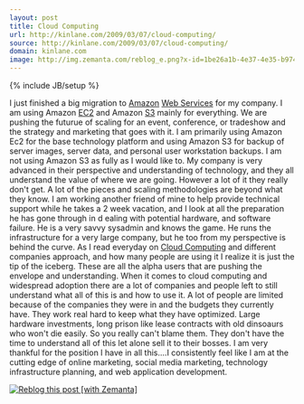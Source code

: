 ```yaml
---
layout: post
title: Cloud Computing
url: http://kinlane.com/2009/03/07/cloud-computing/
source: http://kinlane.com/2009/03/07/cloud-computing/
domain: kinlane.com
image: http://img.zemanta.com/reblog_e.png?x-id=1be26a1b-4e37-4e35-b974-e5fec03d65d2
---
```

{% include JB/setup %}<p>
     I just finished a big migration to <a class="zem_slink"
        title="Amazon"
        rel="homepage"
        href="http://amazon.com/">Amazon</a> <a class="zem_slink"
        title="Web service"
        rel="wikipedia"
        href="http://en.wikipedia.org/wiki/Web_service">Web Services</a> for my company. I am using Amazon <a class="zem_slink"
        title="Amazon EC2"
        rel="homepage"
        href="http://amazon.com">EC2</a> and Amazon <a class="zem_slink"
        title="Amazon S3"
        rel="homepage"
        href="http://aws.amazon.com/s3">S3</a> mainly for everything. We are pushing the futurue of scaling for an event, conference, or tradeshow and the strategy and marketing that goes with it. I am primarily using Amazon Ec2 for the base technology platform and using Amazon S3 for backup of server images, server data, and personal user workstation backups. I am not using Amazon S3 as fully as I would like to. My company is very advanced in their perspective and understanding of technology, and they all understand the value of where we are going. However a lot of it they really don't get. A lot of the pieces and scaling methodologies are beyond what they know. I am working another friend of mine to help provide technical support while he takes a 2 week vacation, and I look at all the preparation he has gone through in d ealing with potential hardware, and software failure. He is a very savvy sysadmin and knows the game. He runs the infrastructure for a very large company, but he too from my perspective is behind the curve. As I read everyday on <a class="zem_slink"
        title="Cloud computing"
        rel="wikipedia"
        href="http://en.wikipedia.org/wiki/Cloud_computing">Cloud Computing</a> and different companies approach, and how many people are using it I realize it is just the tip of the iceberg. These are all the alpha users that are pushing the envelope and understanding. When it comes to cloud computing and widespread adoption there are a lot of companies and people left to still understand what all of this is and how to use it. A lot of people are limited because of the companies they were in and the budgets they currently have. They work real hard to keep what they have optimized. Large hardware investments, long prison like lease contracts with old dinsoaurs who won't die easily. So you really can't blame them. They don't have the time to understand all of this let alone sell it to their bosses. I am very thankful for the position I have in all this....I consistently feel like I am at the cutting edge of online marketing, social media marketing, technology infrastructure planning, and web application development.
</p>

<div class="zemanta-pixie c2">
     <a class="zemanta-pixie-a"
          title="Zemified by Zemanta"
          href="http://reblog.zemanta.com/zemified/1be26a1b-4e37-4e35-b974-e5fec03d65d2/"><img class="zemanta-pixie-img c1"
          src="http://img.zemanta.com/reblog_e.png?x-id=1be26a1b-4e37-4e35-b974-e5fec03d65d2"
          alt="Reblog this post [with Zemanta]" /></a><span class="zem-script more-related"><script src="http://static.zemanta.com/readside/loader.js"
             type="text/javascript"
             xml:space="preserve">
</script></span>
</div>